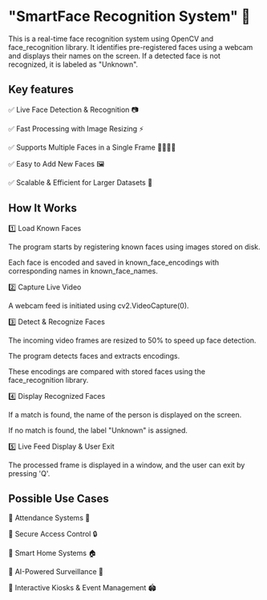 # "SmartFace Recognition System" 🚀
This is a real-time face recognition system using OpenCV and face_recognition library. It identifies pre-registered faces using a webcam and displays their names on the screen. If a detected face is not recognized, it is labeled as "Unknown".

## Key features
✅ Live Face Detection & Recognition 📷

✅ Fast Processing with Image Resizing ⚡

✅ Supports Multiple Faces in a Single Frame 👨‍👩‍👧‍👦

✅ Easy to Add New Faces 🖼️

✅ Scalable & Efficient for Larger Datasets 📂

## How It Works
1️⃣ Load Known Faces

The program starts by registering known faces using images stored on disk.

Each face is encoded and saved in known_face_encodings with corresponding names in known_face_names.

2️⃣ Capture Live Video

A webcam feed is initiated using cv2.VideoCapture(0).

3️⃣ Detect & Recognize Faces

The incoming video frames are resized to 50% to speed up face detection.

The program detects faces and extracts encodings.

These encodings are compared with stored faces using the face_recognition library.

4️⃣ Display Recognized Faces

If a match is found, the name of the person is displayed on the screen.

If no match is found, the label "Unknown" is assigned.

5️⃣ Live Feed Display & User Exit

The processed frame is displayed in a window, and the user can exit by pressing 'Q'.

## Possible Use Cases
🔹 Attendance Systems 🏫

🔹 Secure Access Control 🔒

🔹 Smart Home Systems 🏠

🔹 AI-Powered Surveillance 🎥

🔹 Interactive Kiosks & Event Management 🏟️

